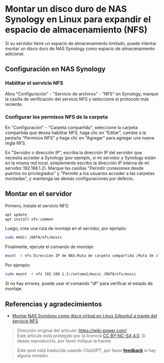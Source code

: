 # Montar un disco duro de NAS Synology en Linux para expandir el espacio de almacenamiento (NFS)

Si su servidor tiene un espacio de almacenamiento limitado, puede intentar montar un disco duro de NAS Synology como espacio de almacenamiento adicional.

## Configuración en NAS Synology

### Habilitar el servicio NFS

Abra "Configuración" - "Servicio de archivos" - "NFS" en Synology, marque la casilla de verificación del servicio NFS y seleccione el protocolo más reciente.

### Configurar los permisos NFS de la carpeta

En "Configuración" - "Carpeta compartida", seleccione la carpeta compartida que desea habilitar NFS, haga clic en "Editar", cambie a la pestaña "Permisos NFS" y haga clic en "Agregar" para agregar una nueva regla NFS.

En "Servidor o dirección IP", escriba la dirección IP del servidor que necesita acceder a Synology (por ejemplo, si mi servidor y Synology están en la misma red local, simplemente escribo la dirección IP interna de mi servidor 192.168.1.2). Marque las casillas "Permitir conexiones desde puertos no privilegiados" y "Permitir a los usuarios acceder a las carpetas montadas", y mantenga las demás configuraciones por defecto.

## Montar en el servidor

Primero, instale el servicio NFS:

```bash
apt update
apt install nfs-common
```

Luego, cree una ruta de montaje en el servidor, por ejemplo:

```bash
sudo mkdir /DATA/nfs/music
```

Finalmente, ejecute el comando de montaje:

```bash
mount -t nfs Dirección IP de NAS:Ruta de carpeta compartida /Ruta de cliente NFS
```

Por ejemplo:

```bash
sudo mount -t nfs 192.168.1.3:/volume1/music /DATA/nfs/music
```

Si no hay errores, puede usar el comando "df" para verificar el estado de montaje.

## Referencias y agradecimientos

- [Montar NAS Synology como disco virtual en Linux (Ubuntu) a través del servicio NFS](https://cloud.tencent.com/developer/article/2104277)

> Dirección original del artículo: <https://wiki-power.com/>  
> Este artículo está protegido por la licencia [CC BY-NC-SA 4.0](https://creativecommons.org/licenses/by/4.0/deed.zh). Si desea reproducirlo, por favor indique la fuente.

> Este post está traducido usando ChatGPT, por favor [**feedback**](https://github.com/linyuxuanlin/Wiki_MkDocs/issues/new) si hay alguna omisión.